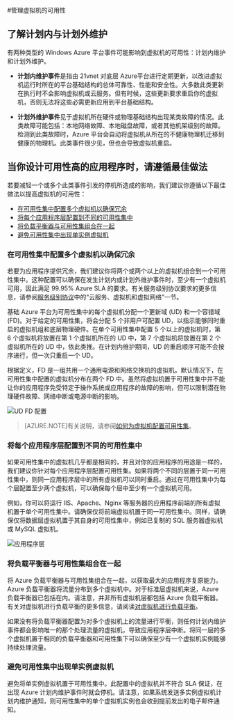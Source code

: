 <properties
	pageTitle="管理虚拟机的可用性 | Windows Azure"
	description="了解如何使用多个虚拟机来确保你的 Azure 应用程序的高可用性。"
	services="virtual-machines"
	documentationCenter=""
	authors="kenazk"
	manager="timlt"
	editor="tysonn"/>

<tags
	ms.service="virtual-machines"
	ms.date="07/23/2015"
	wacn.date="09/18/2015"/>

#管理虚拟机的可用性

## 了解计划内与计划外维护
有两种类型的 Windows Azure 平台事件可能影响到虚拟机的可用性：计划内维护和计划外维护。

- **计划内维护事件**是指由 21vnet 对底层 Azure平台进行定期更新，以改进虚拟机运行时所在的平台基础结构的总体可靠性、性能和安全性。大多数此类更新在执行时不会影响虚拟机或云服务。但有时候，这些更新要求重启你的虚拟机，否则无法将这些必需更新应用到平台基础结构。

- **计划外维护事件**见于虚拟机所在硬件或物理基础结构出现某类故障的情况。此类故障可能包括：本地网络故障、本地磁盘故障，或者其他机架级别的故障。检测到此类故障时，Azure 平台会自动将虚拟机从所在的不健康物理机迁移到健康的物理机。此类事件很少见，但也会导致虚拟机重启。

## 当你设计可用性高的应用程序时，请遵循最佳做法
若要减轻一个或多个此类事件引发的停机所造成的影响，我们建议你遵循以下最佳做法以提高虚拟机的可用性：

* [在可用性集中配置多个虚拟机以确保冗余]
* [将每个应用程序层配置到不同的可用性集中]
* [将负载平衡器与可用性集组合在一起]
* [避免可用性集中出现单实例虚拟机]

### 在可用性集中配置多个虚拟机以确保冗余
若要为应用程序提供冗余，我们建议你将两个或两个以上的虚拟机组合到一个可用性集中。这种配置可以确保在发生计划内或计划外维护事件时，至少有一个虚拟机可用，因此满足 99.95% Azure SLA 的要求。有关服务级别协议要求的更多信息，请参阅[服务级别协议](/support/legal/sla/)中的“云服务、虚拟机和虚拟网络”一节。

基础 Azure 平台为可用性集中的每个虚拟机分配一个更新域 \(UD\) 和一个容错域 \(FD\)。对于给定的可用性集，将会分配 5 个非用户可配置 UD，以指示能够同时重启的虚拟机组和底层物理硬件。在单个可用性集中配置 5 个以上的虚拟机时，第 6 个虚拟机将放置在第 1 个虚拟机所在的 UD 中，第 7 个虚拟机将放置在第 2 个虚拟机所在的 UD 中，依此类推。在计划内维护期间，UD 的重启顺序可能不会按序进行，但一次只重启一个 UD。

根据定义，FD 是一组共用一个通用电源和网络交换机的虚拟机。默认情况下，在可用性集中配置的虚拟机分布在两个 FD 中。虽然将虚拟机置于可用性集中并不能让你的应用程序免受特定于操作系统或应用程序的故障的影响，但可以限制潜在物理硬件故障、网络中断或电源中断的影响。

<!--Image reference-->
   ![UD FD 配置](./media/virtual-machines-manage-availability/ud-fd-configuration.png)

>[AZURE.NOTE]有关说明，请参阅[如何为虚拟机配置可用性集][]。

### 将每个应用程序层配置到不同的可用性集中
如果可用性集中的虚拟机几乎都是相同的，并且对你的应用程序的用途是一样的，我们建议你针对每个应用程序层配置可用性集。如果将两个不同的层置于同一可用性集中，则同一应用程序层中的所有虚拟机可以同时重启。通过在可用性集中为每个层配置至少两个虚拟机，可以确保每个层中至少有一个虚拟机可用。

例如，你可以将运行 IIS、Apache、Nginx 等服务器的应用程序前端的所有虚拟机置于单个可用性集中。请确保仅将前端虚拟机置于同一可用性集中。同样，请确保仅将数据层虚拟机置于其自身的可用性集中，例如已复制的 SQL 服务器虚拟机或 MySQL 虚拟机。

<!--Image reference-->
   ![应用程序层](./media/virtual-machines-manage-availability/application-tiers.png)


### 将负载平衡器与可用性集组合在一起
将 Azure 负载平衡器与可用性集组合在一起，以获取最大的应用程序复原能力。Azure 负载平衡器将流量分布到多个虚拟机中。对于标准层虚拟机来说，Azure 负载平衡器已包括在内。请注意，并非所有虚拟机层都包括 Azure 负载平衡器。有关对虚拟机进行负载平衡的更多信息，请阅读[对虚拟机进行负载平衡](/documentation/articles/load-balance-virtual-machines)。

如果没有将负载平衡器配置为对多个虚拟机上的流量进行平衡，则任何计划内维护事件都会影响唯一的那个处理流量的虚拟机，导致应用程序层中断。将同一层的多个虚拟机置于相同的负载平衡器和可用性集下可以确保至少有一个虚拟机实例能够持续处理流量。

### 避免可用性集中出现单实例虚拟机
避免将单实例虚拟机置于可用性集中。此配置中的虚拟机并不符合 SLA 保证，在出现 Azure 计划内维护事件时就会停机。请注意，如果系统发送多实例虚拟机计划内维护通知，则可用性集中的单个虚拟机实例也会收到提前发出的电子邮件通知。

<!-- Link references -->
[在可用性集中配置多个虚拟机以确保冗余]: #configure-multiple-virtual-machines-in-an-availability-set-for-redundancy
[将每个应用程序层配置到不同的可用性集中]: #configure-each-application-tier-into-separate-availability-sets
[将负载平衡器与可用性集组合在一起]: #combine-the-load-balancer-with-availability-sets
[避免可用性集中出现单实例虚拟机]: #avoid-single-instance-virtual-machines-in-availability-sets
[如何为虚拟机配置可用性集]: /documentation/articles/virtual-machines-how-to-configure-availability

